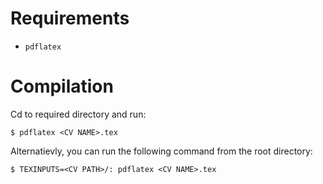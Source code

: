 # Requirements

- `pdflatex`

# Compilation

Cd to required directory and run:

```console
$ pdflatex <CV NAME>.tex
```

Alternatievly, you can run the following command from the root directory:

```console
$ TEXINPUTS=<CV PATH>/: pdflatex <CV NAME>.tex
```

